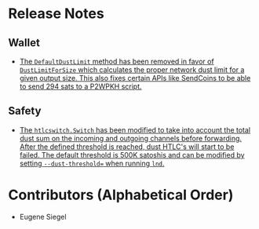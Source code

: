# Release Notes

## Wallet

* [The `DefaultDustLimit` method has been removed in favor of `DustLimitForSize` which calculates the proper network dust limit for a given output size. This also fixes certain APIs like SendCoins to be able to send 294 sats to a P2WPKH script.](https://github.com/lightningnetwork/lnd/pull/5781)

## Safety

* [The `htlcswitch.Switch` has been modified to take into account the total dust sum on the incoming and outgoing channels before forwarding. After the defined threshold is reached, dust HTLC's will start to be failed. The default threshold is 500K satoshis and can be modified by setting `--dust-threshold=` when running `lnd`.](https://github.com/lightningnetwork/lnd/pull/5770)

# Contributors (Alphabetical Order)

* Eugene Siegel